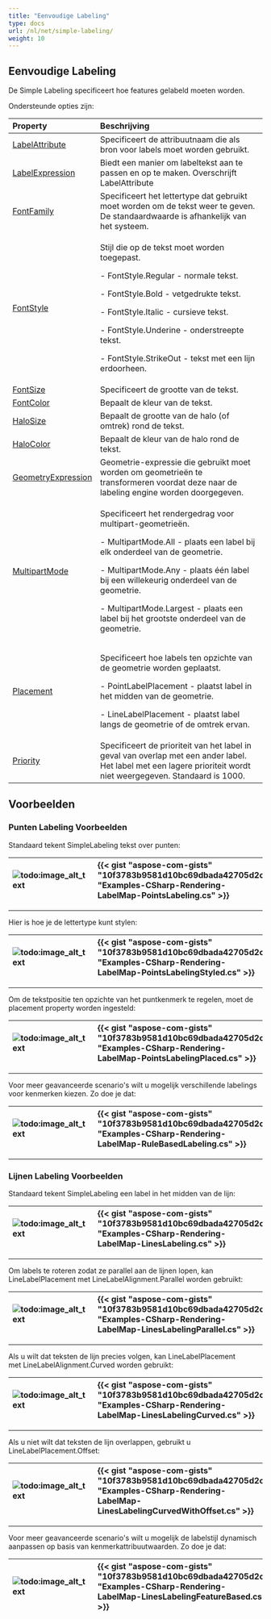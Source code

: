 ```yaml
---
title: "Eenvoudige Labeling"
type: docs
url: /nl/net/simple-labeling/
weight: 10
---
```


## **Eenvoudige Labeling**
De Simple Labeling specificeert hoe features gelabeld moeten worden.

Ondersteunde opties zijn:

|**Property**|**Beschrijving**|
| :- | :- |
|[LabelAttribute](https://reference.aspose.com/gis/net/aspose.gis.rendering.labelings/simplelabeling/properties/labelattribute)|Specificeert de attribuutnaam die als bron voor labels moet worden gebruikt.|
|[LabelExpression](https://reference.aspose.com/gis/net/aspose.gis.rendering.labelings/simplelabeling/properties/labelexpression)|Biedt een manier om labeltekst aan te passen en op te maken. Overschrijft LabelAttribute|
|[FontFamily](https://reference.aspose.com/gis/net/aspose.gis.rendering.labelings/simplelabeling/properties/fontfamily)|Specificeert het lettertype dat gebruikt moet worden om de tekst weer te geven. De standaardwaarde is afhankelijk van het systeem.|
|[FontStyle](https://reference.aspose.com/gis/net/aspose.gis.rendering.labelings/simplelabeling/properties/fontstyle)|<p>Stijl die op de tekst moet worden toegepast.</p><p>- FontStyle.Regular - normale tekst.</p><p>- FontStyle.Bold - vetgedrukte tekst.</p><p>- FontStyle.Italic - cursieve tekst.</p><p>- FontStyle.Underine - onderstreepte tekst.</p><p>- FontStyle.StrikeOut - tekst met een lijn erdoorheen.</p>|
|[FontSize](https://reference.aspose.com/gis/net/aspose.gis.rendering.labelings/simplelabeling/properties/fontsize)|Specificeert de grootte van de tekst.|
|[FontColor](https://reference.aspose.com/gis/net/aspose.gis.rendering.labelings/simplelabeling/properties/fontcolor)|Bepaalt de kleur van de tekst.|
|[HaloSize](https://reference.aspose.com/gis/net/aspose.gis.rendering.labelings/simplelabeling/properties/halosize)|Bepaalt de grootte van de halo (of omtrek) rond de tekst.|
|[HaloColor](https://reference.aspose.com/gis/net/aspose.gis.rendering.labelings/simplelabeling/properties/halocolor)|Bepaalt de kleur van de halo rond de tekst.|
|[GeometryExpression](https://reference.aspose.com/gis/net/aspose.gis.rendering.labelings/simplelabeling/properties/geometryexpression)|Geometrie-expressie die gebruikt moet worden om geometrieën te transformeren voordat deze naar de labeling engine worden doorgegeven.|
|[MultipartMode](https://reference.aspose.com/gis/net/aspose.gis.rendering.labelings/simplelabeling/properties/multipartmode)|<p>Specificeert het rendergedrag voor multipart-geometrieën.</p><p>- MultipartMode.All - plaats een label bij elk onderdeel van de geometrie.</p><p>- MultipartMode.Any - plaats één label bij een willekeurig onderdeel van de geometrie.</p><p>- MultipartMode.Largest - plaats een label bij het grootste onderdeel van de geometrie.</p>|
|[Placement](https://reference.aspose.com/gis/net/aspose.gis.rendering.labelings/simplelabeling/properties/placement)|<p>Specificeert hoe labels ten opzichte van de geometrie worden geplaatst.</p><p>- PointLabelPlacement - plaatst label in het midden van de geometrie.</p><p>- LineLabelPlacement - plaatst label langs de geometrie of de omtrek ervan.</p>|
|[Priority](https://reference.aspose.com/gis/net/aspose.gis.rendering.labelings/simplelabeling/properties/priority)|Specificeert de prioriteit van het label in geval van overlap met een ander label.<br>Het label met een lagere prioriteit wordt niet weergegeven. Standaard is 1000.|

## **Voorbeelden**
### **Punten Labeling Voorbeelden**
Standaard tekent SimpleLabeling tekst over punten:

|![todo:image_alt_text](simple-labeling_1.png)|{{< gist "aspose-com-gists" "10f3783b9581d10bc69dbada42705d2c" "Examples-CSharp-Rendering-LabelMap-PointsLabeling.cs" >}}|
| :- | :- |

-----
Hier is hoe je de lettertype kunt stylen:

|![todo:image_alt_text](simple-labeling_2.png)|{{< gist "aspose-com-gists" "10f3783b9581d10bc69dbada42705d2c" "Examples-CSharp-Rendering-LabelMap-PointsLabelingStyled.cs" >}}|
| :- | :- |

-----
Om de tekstpositie ten opzichte van het puntkenmerk te regelen, moet de placement property worden ingesteld:

|![todo:image_alt_text](simple-labeling_3.png)|{{< gist "aspose-com-gists" "10f3783b9581d10bc69dbada42705d2c" "Examples-CSharp-Rendering-LabelMap-PointsLabelingPlaced.cs" >}}|
| :- | :- |

-----
Voor meer geavanceerde scenario's wilt u mogelijk verschillende labelings voor kenmerken kiezen. Zo doe je dat:

|![todo:image_alt_text](simple-labeling_4.png)|{{< gist "aspose-com-gists" "10f3783b9581d10bc69dbada42705d2c" "Examples-CSharp-Rendering-LabelMap-RuleBasedLabeling.cs" >}}|
| :- | :- |

-----
### **Lijnen Labeling Voorbeelden**
Standaard tekent SimpleLabeling een label in het midden van de lijn:

|![todo:image_alt_text](simple-labeling_5.png)|{{< gist "aspose-com-gists" "10f3783b9581d10bc69dbada42705d2c" "Examples-CSharp-Rendering-LabelMap-LinesLabeling.cs" >}}|
| :- | :- |

-----
Om labels te roteren zodat ze parallel aan de lijnen lopen, kan LineLabelPlacement met LineLabelAlignment.Parallel worden gebruikt:

|![todo:image_alt_text](simple-labeling_6.png)|{{< gist "aspose-com-gists" "10f3783b9581d10bc69dbada42705d2c" "Examples-CSharp-Rendering-LabelMap-LinesLabelingParallel.cs" >}}|
| :- | :- |

-----
Als u wilt dat teksten de lijn precies volgen, kan LineLabelPlacement met LineLabelAlignment.Curved worden gebruikt:

|![todo:image_alt_text](simple-labeling_7.png)|{{< gist "aspose-com-gists" "10f3783b9581d10bc69dbada42705d2c" "Examples-CSharp-Rendering-LabelMap-LinesLabelingCurved.cs" >}}|
| :- | :- |

-----
Als u niet wilt dat teksten de lijn overlappen, gebruikt u LineLabelPlacement.Offset:

|![todo:image_alt_text](simple-labeling_8.png)|{{< gist "aspose-com-gists" "10f3783b9581d10bc69dbada42705d2c" "Examples-CSharp-Rendering-LabelMap-LinesLabelingCurvedWithOffset.cs" >}}|
| :- | :- |

-----
Voor meer geavanceerde scenario's wilt u mogelijk de labelstijl dynamisch aanpassen op basis van kenmerkattribuutwaarden. Zo doe je dat:

|![todo:image_alt_text](simple-labeling_9.png)|{{< gist "aspose-com-gists" "10f3783b9581d10bc69dbada42705d2c" "Examples-CSharp-Rendering-LabelMap-LinesLabelingFeatureBased.cs" >}}|
| :- | :- |
